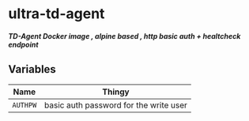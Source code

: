 # ultra-td-agent
##### TD-Agent Docker image , alpine based , http basic auth + healtcheck endpoint 



## Variables 
| Name | Thingy |
|--|--|
 `AUTHPW` | basic auth password for the write user

